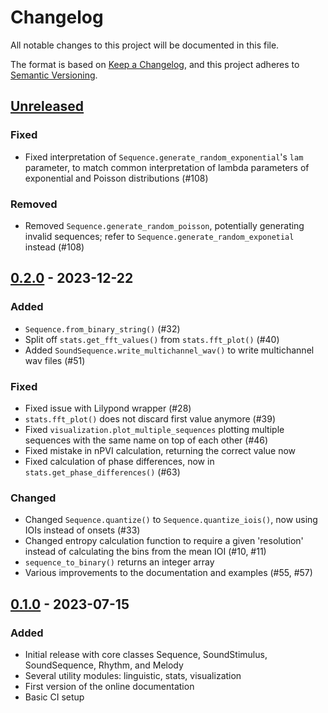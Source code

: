 # Changelog

All notable changes to this project will be documented in this file.

The format is based on [Keep a Changelog](https://keepachangelog.com/en/1.0.0/),
and this project adheres to [Semantic Versioning](https://semver.org/spec/v2.0.0.html).

## [Unreleased]
### Fixed
- Fixed interpretation of `Sequence.generate_random_exponential`'s `lam` parameter, to match common interpretation of lambda parameters of exponential and Poisson distributions (#108)

### Removed
- Removed `Sequence.generate_random_poisson`, potentially generating invalid sequences; refer to `Sequence.generate_random_exponetial` instead (#108)

## [0.2.0] - 2023-12-22
### Added
- `Sequence.from_binary_string()` (#32)
- Split off `stats.get_fft_values()` from `stats.fft_plot()` (#40)
- Added `SoundSequence.write_multichannel_wav()` to write multichannel wav files (#51)

### Fixed
- Fixed issue with Lilypond wrapper (#28)
- `stats.fft_plot()` does not discard first value anymore (#39)
- Fixed `visualization.plot_multiple_sequences` plotting multiple sequences with the same name on top of each other (#46)
- Fixed mistake in nPVI calculation, returning the correct value now
- Fixed calculation of phase differences, now in `stats.get_phase_differences()` (#63)

### Changed
- Changed `Sequence.quantize()` to `Sequence.quantize_iois()`, now using IOIs instead of onsets (#33)
- Changed entropy calculation function to require a given 'resolution' instead of calculating the bins from the mean IOI (#10, #11)
- `sequence_to_binary()` returns an integer array
- Various improvements to the documentation and examples (#55, #57)

## [0.1.0] - 2023-07-15
### Added
- Initial release with core classes Sequence, SoundStimulus, SoundSequence, Rhythm, and Melody
- Several utility modules: linguistic, stats, visualization
- First version of the online documentation
- Basic CI setup

[Unreleased]: https://github.com/Jellevanderwerff/thebeat/compare/v0.2.0...HEAD
[0.2.0]: https://github.com/Jellevanderwerff/thebeat/compare/v0.1.0...v0.2.0
[0.1.0]: https://github.com/Jellevanderwerff/thebeat/releases/tag/v0.1.0
